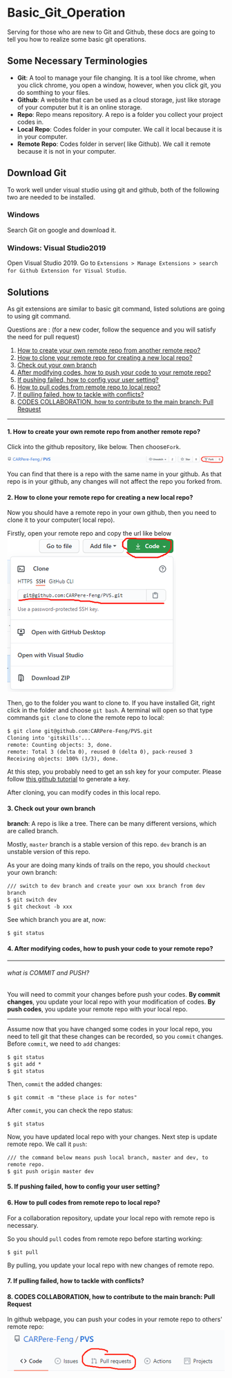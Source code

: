 # Basic_Git_Operation
Serving for those who are new to Git and Github, these docs are going to tell you how to realize some basic git operations.

## Some Necessary Terminologies
* __Git__: A tool to manage your file changing. It is a tool like chrome, when you click chrome, you open a window, however, when you click git, you do somthing to your files. 
* __Github__: A website that can be used as a cloud storage, just like storage of your computer but it is an online storage.
* __Repo__: Repo means repository. A repo is a folder you collect your project codes in.
* __Local Repo__: Codes folder in your computer. We call it local because it is in your computer.
* __Remote Repo__:  Codes folder in server( like Github). We call it remote because it is not in your computer.

## Download Git
To work well under visual studio using git and github, both of the following two are needed to be installed.
### Windows
Search Git on google and download it.
### Windows: Visual Studio2019
Open Visual Studio 2019. Go to `Extensions > Manage Extensions > search for Github Extension for Visual Studio`.

## Solutions
As git extensions are similar to basic git command, listed solutions are going to using git command.

Questions are :  (for a new coder, follow the sequence and you will satisfy the need for pull request)
1. [How to create your own remote repo from another remote repo?](#jump1)
2. [How to clone your remote repo for creating a new local repo?](#jump2)
3. [Check out your own branch](#jump8)
4. [After modifying codes, how to push your code to your remote repo?](#jump3)
5. [If pushing failed, how to config your user setting?](#jump5)
6. [How to pull codes from remote repo to local repo?](#jump4)
7. [If pulling failed, how to tackle with conflicts?](#jump6)
8. [CODES COLLABORATION, how to contribute to the main branch: Pull Request](#jump7)

******

#### <span id="jump1">1. How to create your own remote repo from another remote repo?</span>
Click into the github repository, like below. Then choose`Fork`.    

![1](figures/1.png)

You can find that there is a repo with the same name in your github. As that repo is in your github, any changes will not affect the repo you forked from.

#### <span id="jump2">2. How to clone your remote repo for creating a new local repo?</span>

Now you should have a remote repo in your own github, then you need to clone it to your computer( local repo).

Firstly, open your remote repo and copy the url like below
![2](figures/2.png)

Then, go to the folder you want to clone to. If you have installed Git, right click in the folder and choose `git bash`. A terminal will open so that type commands `git clone` to clone the remote repo to local:
```
$ git clone git@github.com:CARPere-Feng/PVS.git
Cloning into 'gitskills'...
remote: Counting objects: 3, done.
remote: Total 3 (delta 0), reused 0 (delta 0), pack-reused 3
Receiving objects: 100% (3/3), done.
```

At this step, you probably need to get an ssh key for your computer. Please follow [this github tutorial](https://docs.github.com/en/github/authenticating-to-github/connecting-to-github-with-ssh) to generate a key.

After cloning, you can modify codes in this local repo.
#### <span id="jump8">3. Check out your own branch</span>

__branch__: A repo is like a tree. There can be many different versions, which are called branch.

Mostly, `master` branch is a stable version of this repo. `dev` branch is an unstable version of this repo.

As your are doing many kinds of trails on the repo, you should `checkout` your own branch:
```
/// switch to dev branch and create your own xxx branch from dev branch
$ git switch dev
$ git checkout -b xxx
```

See which branch you are at, now:
```
$ git status
```

#### <span id="jump3">4. After modifying codes, how to push your code to your remote repo?</span>

-----------
###### what is COMMIT and PUSH?
You will need to commit your changes before push your codes. __By commit changes__, you update your local repo with your modification of codes. __By push codes__, you update your remote repo with your local repo.

-----------
Assume now that you have changed some codes in your local repo, you need to tell git that these changes can be recorded, so you `commit` changes. Before `commit`, we need to `add` changes:

```
$ git status
$ git add *
$ git status
```

Then, `commit` the added changes:

```
$ git commit -m "these place is for notes"
```

After `commit`, you can check the repo status:
```
$ git status
```

Now, you have updated local repo with your changes. Next step is update remote repo. We call it `push`:
```
/// the command below means push local branch, master and dev, to remote repo.
$ git push origin master dev
```
#### <span id="jump5">5. If pushing failed, how to config your user setting?</span>


#### <span id="jump4">6. How to pull codes from remote repo to local repo?</span>

For a collaboration repository, update your local repo with remote repo is necessary.

So you should `pull` codes from remote repo before starting working:
```
$ git pull
```
By pulling, you update your local repo with new changes of remote repo.

#### <span id="jump6">7. If pulling failed, how to tackle with conflicts?</span>
#### <span id="jump7">8. CODES COLLABORATION, how to contribute to the main branch: Pull Request</span>

In github webpage, you can push your codes in your remote repo to others' remote repo:
![3](figures/3.png)
